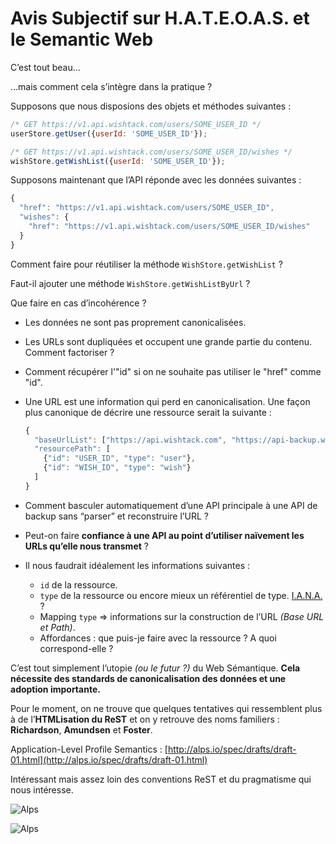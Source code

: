 # Avis Subjectif sur H.A.T.E.O.A.S. et le Semantic Web



C’est tout beau…

…mais comment cela s’intègre dans la pratique ?

Supposons que nous disposions des objets et méthodes suivantes :

```javascript
/* GET https://v1.api.wishtack.com/users/SOME_USER_ID */
userStore.getUser({userId: 'SOME_USER_ID'});

/* GET https://v1.api.wishtack.com/users/SOME_USER_ID/wishes */
wishStore.getWishList({userId: 'SOME_USER_ID'});
```

Supposons maintenant que l’API réponde avec les données suivantes :

```javascript
{
  "href": "https://v1.api.wishtack.com/users/SOME_USER_ID",
  "wishes": {
    "href": "https://v1.api.wishtack.com/users/SOME_USER_ID/wishes"
  }
}
```

Comment faire pour réutiliser la méthode `WishStore.getWishList` ?

Faut-il ajouter une méthode `WishStore.getWishListByUrl` ?

Que faire en cas d’incohérence ?

* Les données ne sont pas proprement canonicalisées.
* Les URLs sont dupliquées et occupent une grande partie du contenu. Comment factoriser ?
* Comment récupérer l'"id" si on ne souhaite pas utiliser le "href" comme "id".
* Une URL est une information qui perd en canonicalisation. Une façon plus canonique de décrire une ressource serait la suivante :

  ```javascript
  {
    "baseUrlList": ["https://api.wishtack.com", "https://api-backup.wishtack.com"],
    "resourcePath": [
      {"id": "USER_ID", "type": "user"},
      {"id": "WISH_ID", "type": "wish"}
    ]
  }
  ```

* Comment basculer automatiquement d’une API principale à une API de backup sans “parser” et reconstruire l’URL ?
* Peut-on faire **confiance à une API au point d’utiliser naïvement les URLs qu’elle nous transmet** ?
* Il nous faudrait idéalement les informations suivantes :
  * `id` de la ressource.
  * `type` de la ressource ou encore mieux un référentiel de type. [I.A.N.A.](https://www.iana.org/) ?
  * Mapping `type` =&gt; informations sur la construction de l’URL _\(Base URL  et Path\)_.
  * Affordances : que puis-je faire avec la ressource ? A quoi correspond-elle ?

C’est tout simplement l’utopie _\(ou le futur ?\)_ du Web Sémantique. **Cela nécessite des standards de canonicalisation des données et une adoption importante.**

Pour le moment, on ne trouve que quelques tentatives qui ressemblent plus à de l’**HTMLisation du ReST** et on y retrouve des noms familiers : **Richardson**, **Amundsen** et **Foster**.

Application-Level Profile Semantics : [http://alps.io/spec/drafts/draft-01.html](http://alps.io/spec/drafts/draft-01.html)

Intéressant mais assez loin des conventions ReST et du pragmatisme qui nous intéresse.

![Alps](../.gitbook/assets/alps-1.png)

![Alps](../.gitbook/assets/alps-2.png)



